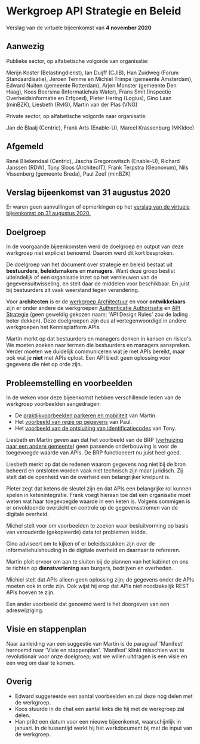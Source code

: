 # Werkgroep API Strategie en Beleid
Verslag van de virtuele bijeenkomst van **4 november 2020**

## Aanwezig

Publieke sector, op alfabetische volgorde van organisatie:

Merijn Koster (Belastingdienst), Ian Duijff (CJIB), Han Zuidweg (Forum Standaardisatie), Jeroen Temme en Michiel Trimpe (gemeente Amsterdam), Edward Nuiten (gemeente Rotterdam), Arjen Monster (gemeente Den Haag), Koos Boersma (Informatiehuis Water), Frans Smit (Inspectie Overheidsinformatie en Erfgoed), Pieter Hering (Logius), Gino Laan (minBZK), Liesbeth (RvIG), Martin van der Plas (VNG)

Private sector, op alfabetische volgorde naar organisatie:

Jan de Blaaij (Centric), Frank Arts (Enable-U), Marcel Krassenburg (MKIdee)

## Afgemeld
René Bliekendaal (Centric), Jascha Gregorowitsch (Enable-U), Richard Janssen (RDW), Tony Sloos (ArchitecIT), Frank Terpstra (Geonovum), Nils Vissenberg (gemeente Breda), Paul Zeef (minBZK)

## Verslag bijeenkomst van 31 augustus 2020
Er waren geen aanvullingen of opmerkingen op het [verslag van de virtuele bijeenkomst op 31 augustus 2020.](https://github.com/Geonovum/KP-APIs/blob/master/Werkgroep%20Strategie%20en%20Beleid/Verslagen/Verslag%2020200831%20WG%20Strategie%20en%20Beleid.md) 

## Doelgroep
In de voorgaande bijeenkomsten werd de doelgroep en output van deze werkgroep niet expliciet benoemd. Daarom werd dit kort besproken.

De doelgroep van het document over strategie en beleid bestaat uit **bestuurders**, **beleidsmakers** en **managers**. Want deze groep beslist uiteindelijk of een organisatie inzet op het vernieuwen van de gegevensuitwisseling, en stelt daar de middelen voor beschikbaar. En juist bij bestuurders zit vaak weerstand tegen verandering.

Voor **architecten** is er de [werkgroep Architectuur](https://github.com/Geonovum/KP-APIs/tree/master/Werkgroep%20Architectuur) en voor **ontwikkelaars** zijn er onder andere de werkgroepen [Authenticatie Authorisatie](https://github.com/Geonovum/KP-APIs/tree/master/Werkgroep%20Authenticatie%20Autorisatie) en [API Strategie](https://github.com/Geonovum/KP-APIs/tree/master/Werkgroep%20API%20strategie) (geen geweldig gekozen naam; 'API Design Rules' zou de lading beter dekken). Deze doelgroepen zijn dus al vertegenwoordigd in andere werkgroepen het Kennisplatform APIs.

Martin merkt op dat bestuurders en managers denken in kansen en risico's. We moeten zoeken naar termen die bestuurders en managers aanspreken. Verder moeten we duidelijk communiceren wat je met APIs bereikt, maar ook wat je **niet** met APIs oplost. Een API biedt geen oplossing voor gegevens die niet op orde zijn.

## Probleemstelling en voorbeelden
In de weken voor deze bijeenkomst hebben verschillende leden van de werkgroep voorbeelden aangedragen: 

 - De [praktijkvoorbeelden parkeren en mobiliteit](https://github.com/Geonovum/KP-APIs/issues/233) van Martin.
- Het [voorbeeld van regie op gegevens](https://github.com/Geonovum/KP-APIs/blob/master/Werkgroep%20API%20strategie%20en%20beleid/Werkversie/strategie-en-beleid-v0.md#voorbeeld-regie-op-gegevens) van Paul.
- Het [voorbeeld van de ontsluiting van identificatiecodes](https://github.com/Geonovum/KP-APIs/issues/242) van Tony.

Liesbeth en Martin geven aan dat het voorbeeld van de BRP ([verhuizing naar een andere gemeente](https://github.com/Geonovum/KP-APIs/blob/master/Werkgroep%20API%20strategie%20en%20beleid/Werkversie/strategie-en-beleid-v0.md#voorbeeld-verhuizing-naar-een-andere-gemeente)) geen passende onderbouwing is voor de toegevoegde waarde van APIs. De BRP functioneert nu juist heel goed. 

Liesbeth merkt op dat de redenen waarom gegevens nog niet bij de bron beheerd en ontsloten worden vaak niet technisch zijn maar juridisch. Zij stelt dat de openheid van de overheid een belangrijker knelpunt is.

Pieter zegt dat ketens de sleutel zijn en dat APIs een belangrijke rol kunnen spelen in ketenintegratie. Frank voegt hieraan toe dat een organisatie moet weten wat haar toegevoegde waarde in een keten is. Volgens sommigen is er onvoldoende overzicht en controle op de gegevensstromen van de digitale overheid.

Michel stelt voor om voorbeelden te zoeken waar besluitvorming op basis van verouderde (gekopieerde) data tot problemen leidde.

Gino adviseert om te kijken of er beleidsstukken zijn over de informatiehuishouding in de digitale overheid en daarnaar te refereren.

Martin pleit ervoor om aan te sluiten bij de plannen van het kabinet en ons te richten op **dienstverlening** aan burgers, bedrijven en overheden.

Michiel stelt dat APIs alleen geen oplossing zijn; de gegevens onder de APIs moeten ook in orde zijn. Ook wijst hij erop dat APIs niet noodzakelijk REST APIs hoeven te zijn.

Een ander voorbeeld dat genoemd werd is het doorgeven van een adreswijziging.

## Visie en stappenplan

Naar aanleiding van een suggestie van Martin is de paragraaf 'Manifest' hernoemd naar 'Visie en stappenplan'. 'Manifest' klinkt misschien wat te revolutionair voor onze doelgroep; wat we willen uitdragen is een visie en een weg om daar te komen.

## Overig
- Edward suggereerde een aantal voorbeelden en zal deze nog delen met de werkgroep.
- Koos stuurde in de chat een aantal links die hij met de werkgroep zal delen.
- Han prikt een datum voor een nieuwe bijeenkomst, waarschijnlijk in januari. In de tussentijd werkt hij het werkdocument bij met de input van de werkgroep.
